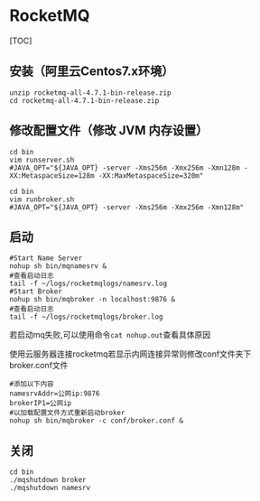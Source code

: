 # RocketMQ

[TOC]

## 安装（阿里云Centos7.x环境）

```shell
unzip rocketmq-all-4.7.1-bin-release.zip
cd rocketmq-all-4.7.1-bin-release.zip
```

## 修改配置文件（修改 JVM 内存设置）

```shell
cd bin
vim runserver.sh
#JAVA_OPT="${JAVA_OPT} -server -Xms256m -Xmx256m -Xmn128m -XX:MetaspaceSize=128m -XX:MaxMetaspaceSize=320m"
```

```shell
cd bin
vim runbroker.sh
#JAVA_OPT="${JAVA_OPT} -server -Xms256m -Xmx256m -Xmn128m"
```

## 启动

```shell
#Start Name Server
nohup sh bin/mqnamesrv &
#查看启动日志
tail -f ~/logs/rocketmqlogs/namesrv.log
#Start Broker
nohup sh bin/mqbroker -n localhost:9876 &
#查看启动日志
tail -f ~/logs/rocketmqlogs/broker.log 
```

若启动mq失败,可以使用命令`cat nohup.out`查看具体原因

使用云服务器连接rocketmq若显示内网连接异常则修改conf文件夹下broker.conf文件

```shell
#添加以下内容
namesrvAddr=公网ip:9876
brokerIP1=公网ip
#以加载配置文件方式重新启动broker
nohup sh bin/mqbroker -c conf/broker.conf &
```

## 关闭

```shell
cd bin
./mqshutdown broker
./mqshutdown namesrv
```